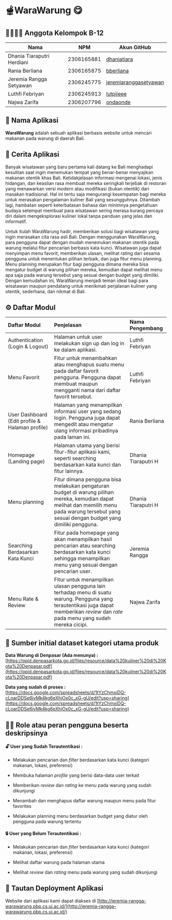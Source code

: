 # 🫕WaraWarung 😋

## 👨‍👩‍👦‍👦 Anggota Kelompok B-12
| Nama | NPM | Akun GitHub | 
| -- | -- | -- |
| Dhania Tiaraputri Herdiani | 2306165881 | [dhaniatiara](https://github.com/dhaniatiara) |
| Rania Berliana | 2306165875 | [bberliana](https://github.com/bberliana) |
| Jeremia Rangga Setyawan | 2306245775| [jeremiaranggasetyawan](https://github.com/jeremiaranggasetyawan) |
| Luthfi Febriyan | 2306245913| [lutpiieee](https://github.com/lutpiieee) |
| Najwa Zarifa | 2306207796 | [ondaonde](https://github.com/ondaonde) |

  

## 📛 Nama Aplikasi

**WaraWarung** adalah sebuah aplikasi berbasis website untuk mencari makanan pada warung di daerah Bali.


## 📝 Cerita Aplikasi

Banyak wisatawan yang baru pertama kali datang ke Bali menghadapi kesulitan saat ingin menemukan tempat yang benar-benar menyajikan makanan otentik khas Bali. Ketidakjelasan informasi mengenai lokasi, jenis hidangan, dan keaslian rasa membuat mereka seringkali terjebak di restoran yang menawarkan versi modern atau modifikasi (bukan otentik) dari masakan tradisional. Hal ini tentu saja mengurangi kesempatan bagi mereka untuk merasakan pengalaman kuliner Bali yang sesungguhnya. Ditambah lagi, hambatan seperti keterbatasan bahasa dan minimnya pengetahuan budaya setempat membuat para wisatawan sering merasa kurang percaya diri dalam mengeksplorasi kuliner lokal tanpa panduan yang jelas dan informatif.

Untuk itulah WaraWarung hadir, memberikan solusi bagi wisatawan yang ingin merasakan cita rasa asli Bali. Dengan menggunakan WaraWarung, para pengguna dapat dengan mudah menemukan makanan otentik pada warung melalui fitur pencarian berbasis kata kunci. Wisatawan juga dapat menyimpan menu favorit, memberikan ulasan, melihat rating dari sesama pengguna untuk menentukan pilihan terbaik, dan juga fitur menu planning. Menu planning merupakan fitur bagi pengguna dimana mereka bisa mengatur budget di warung pilihan mereka, kemudian dapat melihat menu apa saja pada warung tersebut yang sesuai dengan budget yang dimiliki. Dengan kemudahan ini, WaraWarung menjadi teman ideal bagi para wisatawan maupun pendatang untuk menikmati perjalanan kuliner yang otentik, sederhana, dan nikmat di Bali.


## ⚙️ Daftar Modul

| Daftar Modul | Penjelasan | Nama Pengembang |
|  :----  |  :----  |  :----  |
| Authentication (Login & Logout) | Halaman untuk user melakukan sign up dan log in ke dalam aplikasi. | Luthfi Febriyan |
| Menu Favorit | Fitur untuk menambahkan atau menghapus suatu menu pada daftar favorit pengguna. Pengguna dapat membuat maupun mengganti nama dari daftar favorit tersebut. | Luthfi Febriyan |
| User Dashboard (Edit profile & Halaman profile) | Halaman yang menampilkan informasi user yang sedang login. Pengguna juga dapat mengedit atau mengatur ulang informasi pribadinya pada laman ini. | Rania Berliana |
| Homepage (Landing page) | Halaman utama yang berisi fitur-fitur aplikasi kami, seperti searching berdasarkan kata kunci dan fitur lainnya. | Dhania Tiaraputri H |
| Menu planning | Fitur dimana pengguna bisa melakukan pengaturan budget di warung pilihan mereka, kemudian dapat melihat dan memilih menu pada warung tersebut yang sesuai dengan budget yang dimiliki pengguna. | Dhania Tiaraputri H |
| Searching Berdasarkan Kata Kunci | Fitur pada homepage yang akan menampilkan hasil pencarian atau searching berdasarkan kata kunci sehingga menampilkan menu yang sesuai dengan pencarian user. | Jeremia Rangga |
| Menu Rate & Review | Fitur untuk menampilkan ulasan pengguna lain terhadap menu di suatu warung. Pengguna yang terautentikasi juga dapat memberikan *review* dan *rate* pada menu yang sudah mereka cicipi. | Najwa Zarifa |

  

## 📖 Sumber initial dataset kategori utama produk

**Data Warung di Denpasar (Ada menunya) :** [https://ppid.denpasarkota.go.id/files/resource/data%20kuliner%20di%20Kota%20Denpasar.pdf](https://ppid.denpasarkota.go.id/files/resource/data%20kuliner%20di%20Kota%20Denpasar.pdf)

**Data yang sudah di proses :** [https://docs.google.com/spreadsheets/d/1tYzChmxiDQ-cLoarDDSe6ivMk4kg6eXhjOx0c_xG-gU/edit?usp=sharing](https://docs.google.com/spreadsheets/d/1tYzChmxiDQ-cLoarDDSe6ivMk4kg6eXhjOx0c_xG-gU/edit?usp=sharing)


## 🧑‍💻 Role atau peran pengguna beserta deskripsinya

####  🔓 User yang Sudah Terautentikasi :

*  Melakukan pencarian dan *filter* berdasarkan kata kunci (kategori makanan, lokasi, preferensi)

*  Membuka halaman *profile* yang berisi data-data user terkait

*  Memberikan *review* dan *rating* ke menu pada warung yang sudah dikunjungi

*  Menambah dan menghapus daftar warung maupun menu pada fitur favorites

*  Melakukan planning menu berdasarkan budget yang diatur oleh pengguna pada warung tertentu

####  🔒 User yang Belum Terautentikasi :

*  Melakukan pencarian dan *filter* berdasarkan kata kunci (kategori makanan, lokasi, preferensi)

*  Melihat daftar warung pada halaman utama

*  Melihat *review* dan *rating* menu pada warung yang sudah dikunjungi


## 🔗 Tautan Deployment Aplikasi
Website dari aplikasi kami dapat diakses di [http://jeremia-rangga-warawarung.pbp.cs.ui.ac.id/](http://jeremia-rangga-warawarung.pbp.cs.ui.ac.id/)
